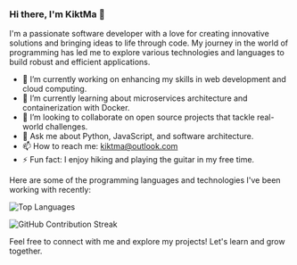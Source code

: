 ### Hi there, I'm KiktMa 👋

I'm a passionate software developer with a love for creating innovative solutions and bringing ideas to life through code. My journey in the world of programming has led me to explore various technologies and languages to build robust and efficient applications.

- 🔭 I’m currently working on enhancing my skills in web development and cloud computing.
- 🌱 I’m currently learning about microservices architecture and containerization with Docker.
- 👯 I’m looking to collaborate on open source projects that tackle real-world challenges.
- 💬 Ask me about Python, JavaScript, and software architecture.
- 📫 How to reach me: kiktma@outlook.com
- ⚡ Fun fact: I enjoy hiking and playing the guitar in my free time.

Here are some of the programming languages and technologies I've been working with recently:

![Top Languages](https://github-readme-stats.vercel.app/api/top-langs/?username=KiktMa&layout=compact&hide=JavaScript,GLSL,html,css)

![GitHub Contribution Streak](https://github-readme-streak-stats.herokuapp.com/?user=KiktMa)

Feel free to connect with me and explore my projects! Let's learn and grow together.

